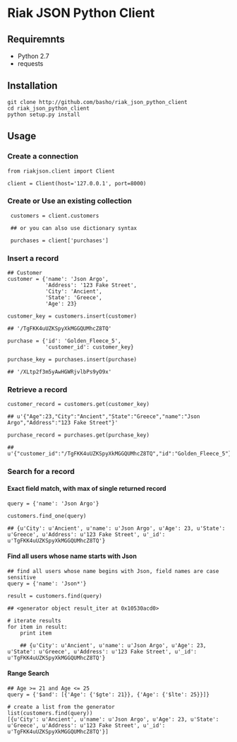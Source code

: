# Riak JSON Python Client

## Requiremnts

+ Python 2.7
+ requests

## Installation

    git clone http://github.com/basho/riak_json_python_client
    cd riak_json_python_client
    python setup.py install

## Usage

### Create a connection

    from riakjson.client import Client

    client = Client(host='127.0.0.1', port=8000)

### Create or Use an existing collection

     customers = client.customers

     ## or you can also use dictionary syntax

     purchases = client['purchases']

### Insert a record

    ## Customer
    customer = {'name': 'Json Argo',
                'Address': '123 Fake Street',
                'City': 'Ancient',
                'State': 'Greece',
                'Age': 23}

    customer_key = customers.insert(customer)

    ## '/TgFKK4uUZKSpyXkMGGQUMhcZ8TQ'

    purchase = {'id': 'Golden_Fleece_5',
                'customer_id': customer_key}

    purchase_key = purchases.insert(purchase)

    ## '/XLtp2f3m5yAwHGWRjvlbPs9yO9x'

### Retrieve a record

    customer_record = customers.get(customer_key)

    ## u'{"Age":23,"City":"Ancient","State":"Greece","name":"Json Argo","Address":"123 Fake Street"}'

    purchase_record = purchases.get(purchase_key)

    ## u'{"customer_id":"/TgFKK4uUZKSpyXkMGGQUMhcZ8TQ","id":"Golden_Fleece_5"}'

### Search for a record

#### Exact field match, with max of single returned record

    query = {'name': 'Json Argo'}

    customers.find_one(query)

    ## {u'City': u'Ancient', u'name': u'Json Argo', u'Age': 23, u'State': u'Greece', u'Address': u'123 Fake Street', u'_id': u'TgFKK4uUZKSpyXkMGGQUMhcZ8TQ'}

#### Find all users whose name starts with Json

    ## find all users whose name begins with Json, field names are case sensitive
    query = {'name': 'Json*'}

    result = customers.find(query)

    ## <generator object result_iter at 0x10530acd0>

    # iterate results
    for item in result:
        print item

        ## {u'City': u'Ancient', u'name': u'Json Argo', u'Age': 23, u'State': u'Greece', u'Address': u'123 Fake Street', u'_id': u'TgFKK4uUZKSpyXkMGGQUMhcZ8TQ'}

#### Range Search

    ## Age >= 21 and Age <= 25
    query = {'$and': [{'Age': {'$gte': 21}}, {'Age': {'$lte': 25}}]}

    # create a list from the generator
    list(customers.find(query))
    [{u'City': u'Ancient', u'name': u'Json Argo', u'Age': 23, u'State': u'Greece', u'Address': u'123 Fake Street', u'_id': u'TgFKK4uUZKSpyXkMGGQUMhcZ8TQ'}]


